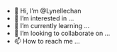 - 👋 Hi, I’m @Lynellechan
- 👀 I’m interested in ...
- 🌱 I’m currently learning ...
- 💞️ I’m looking to collaborate on ...
- 📫 How to reach me ...

<!---
Lynellechan/Lynellechan is a ✨ special ✨ repository because its `README.md` (this file) appears on your GitHub profile.
You can click the Preview link to take a look at your changes.
--->
